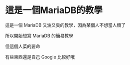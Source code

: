 # 這是一個MariaDB的教學

這是一個 MariaDB 又油又臭的教學，因為某個人不想當人類了

所以開始想寫 MariaDB 的簡易教學

但這個人菜的要命

有些東西還是自己 Google 比較好哦
